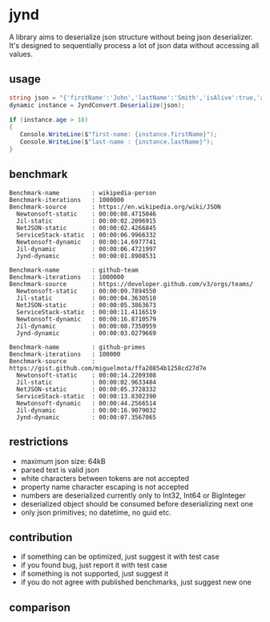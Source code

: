 # jynd

A library aims to deserialize json structure without being json deserializer.
It's designed to sequentially process a lot of json data without accessing all values.

## usage

```` csharp
string json = "{'firstName':'John','lastName':'Smith','isAlive':true,'age':25}".Replace('\'', '\"');
dynamic instance = JyndConvert.Deserialize(json);

if (instance.age > 18)
{
   Console.WriteLine($"first-name: {instance.firstName}");
   Console.WriteLine($"last-name : {instance.lastName}");
}
````

## benchmark

```` text
Benchmark-name         : wikipedia-person
Benchmark-iterations   : 1000000
Benchmark-source       : https://en.wikipedia.org/wiki/JSON
  Newtonsoft-static    : 00:00:08.4715046
  Jil-static           : 00:00:02.2096915
  NetJSON-static       : 00:00:02.4266845
  ServiceStack-static  : 00:00:06.9966332
  Newtonsoft-dynamic   : 00:00:14.6977741
  Jil-dynamic          : 00:00:06.4721997
  Jynd-dynamic         : 00:00:01.8908531

Benchmark-name         : github-team
Benchmark-iterations   : 1000000
Benchmark-source       : https://developer.github.com/v3/orgs/teams/
  Newtonsoft-static    : 00:00:09.7894550
  Jil-static           : 00:00:04.3630510
  NetJSON-static       : 00:00:05.3863673
  ServiceStack-static  : 00:00:11.4116519
  Newtonsoft-dynamic   : 00:00:16.8710579
  Jil-dynamic          : 00:00:08.7350959
  Jynd-dynamic         : 00:00:03.0279669

Benchmark-name         : github-primes
Benchmark-iterations   : 100000
Benchmark-source       : https://gist.github.com/miguelmota/ffa20854b1258cd27d7e
  Newtonsoft-static    : 00:00:14.2209308
  Jil-static           : 00:00:02.9633484
  NetJSON-static       : 00:00:05.3728332
  ServiceStack-static  : 00:00:13.8302390
  Newtonsoft-dynamic   : 00:00:44.2566514
  Jil-dynamic          : 00:00:16.9079032
  Jynd-dynamic         : 00:00:07.3567065
````

## restrictions

* maximum json size: 64kB
* parsed text is valid json
* white characters between tokens are not accepted
* property name character escaping is not accepted
* numbers are deserialized currently only to Int32, Int64 or BigInteger
* deserialized object should be consumed before deserializing next one
* only json primitives; no datetime, no guid etc.

## contribution

* if something can be optimized, just suggest it with test case
* if you found bug, just report it with test case
* if something is not supported, just suggest it
* if you do not agree with published benchmarks, just suggest new one

## comparison

